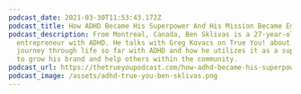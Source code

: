 ```yaml
---
podcast_date: 2021-03-30T11:53:43.172Z
podcast_title: How ADHD Became His Superpower And His Mission Became Empowerment
podcast_description: From Montreal, Canada, Ben Sklivas is a 27-year-old
  entrepreneur with ADHD. He talks with Greg Kovacs on True You! about his
  journey through life so far with ADHD and how he utilizes it as a superpower
  to grow his brand and help others within the community.
podcast_url: https://thetrueyoupodcast.com/how-adhd-became-his-superpower-and-his-mission-became-empowerment/?fbclid=IwAR075CdXPcew9fmifSQ5OVvkRN7ZKAs4IOPju_9rIEJ3kPvGae6nMYjOnuY
podcast_image: /assets/adhd-true-you-ben-sklivas.png
---
```

